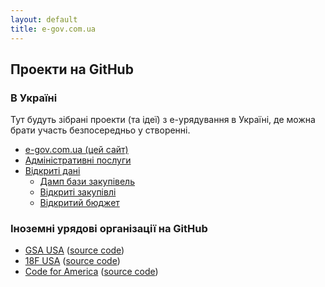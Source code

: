 ```yaml
---
layout: default
title: e-gov.com.ua
---
```


## Проекти на GitHub

### В Україні

Тут будуть зібрані проекти (та ідеї) з е-урядування в Україні,
де можна брати участь безпосередньо у створенні.

* [e-gov.com.ua (цей сайт)](https://github.com/Maidan-hackaton/maidan-hackaton.github.io)
* [Адміністративні послуги](https://github.com/e-government-ua/i)
* [Відкриті дані](http://data-gov-ua.org/)
  * [Дамп бази закупівель](http://visnyk.data.gov.ua/)
  * [Відкриті закупівлі](https://github.com/openprocurement)
  * [Відкритий бюджет](https://github.com/open-budget)

### Іноземні урядові організації на GitHub

 * [GSA USA](http://gsa.github.io/) ([source code](https://github.com/gsa/gsa.github.io))
 * [18F USA](https://18f.gsa.gov/) ([source code](https://github.com/18F/18f.gsa.gov))
 * [Code for America](http://www.codeforamerica.org/) ([source code](https://github.com/codeforamerica/codeforamerica.org))
